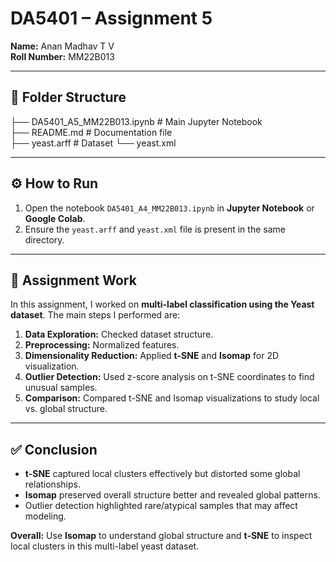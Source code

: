 # DA5401 – Assignment 5

**Name:** Anan Madhav T V  
**Roll Number:** MM22B013  

---

## 📂 Folder Structure  

├── DA5401_A5_MM22B013.ipynb           # Main Jupyter Notebook  
├── README.md                          # Documentation file  
├── yeast.arff                         # Dataset
└── yeast.xml                   


---

## ⚙️ How to Run  
1. Open the notebook `DA5401_A4_MM22B013.ipynb` in **Jupyter Notebook** or **Google Colab**.  
2. Ensure the `yeast.arff` and `yeast.xml` file is present in the same directory.  

---

## 📝 Assignment Work

In this assignment, I worked on **multi-label classification using the Yeast dataset**. The main steps I performed are:  

1. **Data Exploration:** Checked dataset structure.  
2. **Preprocessing:** Normalized features.  
3. **Dimensionality Reduction:** Applied **t-SNE** and **Isomap** for 2D visualization.  
4. **Outlier Detection:** Used z-score analysis on t-SNE coordinates to find unusual samples.  
5. **Comparison:** Compared t-SNE and Isomap visualizations to study local vs. global structure.  

---

## ✅ Conclusion

- **t-SNE** captured local clusters effectively but distorted some global relationships.  
- **Isomap** preserved overall structure better and revealed global patterns.  
- Outlier detection highlighted rare/atypical samples that may affect modeling.

**Overall:** Use **Isomap** to understand global structure and **t-SNE** to inspect local clusters in this multi-label yeast dataset.

